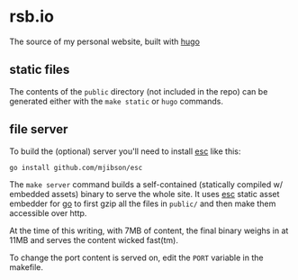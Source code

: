 # rsb.io

The source of my personal website, built with [hugo](http://gohugo.io/)

## static files

The contents of the `public` directory (not included in the repo) can be
generated either with the `make static` or `hugo` commands.

## file server

To build the (optional) server you'll need to install [esc][esc] like this:

    go install github.com/mjibson/esc

The `make server` command builds a self-contained (statically compiled w/
embedded assets) binary to serve the whole site. It uses [esc][escblog] static
asset embedder for [go][go] to first gzip all the files in `public/` and then
make them accessible over http.

At the time of this writing, with 7MB of content, the final binary weighs in at
11MB and serves the content wicked fast(tm).

To change the port content is served on, edit the `PORT` variable in the
makefile.


[go]: https://github.com/golang/go
[escblog]: http://mattjibson.com/blog/2014/11/19/esc-embedding-static-assets/
[esc]: https://github.com/mjibson/esc
